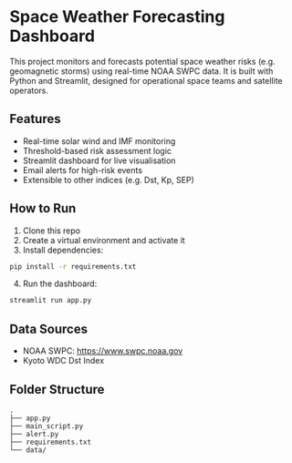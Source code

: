 # Space Weather Forecasting Dashboard

This project monitors and forecasts potential space weather risks (e.g. geomagnetic storms) using real-time NOAA SWPC data. It is built with Python and Streamlit, designed for operational space teams and satellite operators.

## Features

- Real-time solar wind and IMF monitoring
- Threshold-based risk assessment logic
- Streamlit dashboard for live visualisation
- Email alerts for high-risk events
- Extensible to other indices (e.g. Dst, Kp, SEP)

## How to Run

1. Clone this repo
2. Create a virtual environment and activate it
3. Install dependencies:

```bash
pip install -r requirements.txt
```

4. Run the dashboard:

```bash
streamlit run app.py
```

## Data Sources

- NOAA SWPC: https://www.swpc.noaa.gov
- Kyoto WDC Dst Index

## Folder Structure

```
.
├── app.py
├── main_script.py
├── alert.py
├── requirements.txt
└── data/
```
